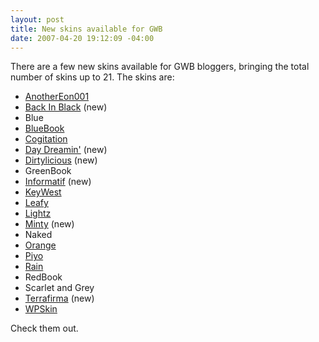 ```yaml
---
layout: post
title: New skins available for GWB
date: 2007-04-20 19:12:09 -04:00
---
```


There are a few new skins available for GWB bloggers, bringing the total number of skins up to 21. The skins are:

*   [AnotherEon001](http://subtextskins.com/tabid/155/grm2id/14/Default.aspx "AnotherEon001")
*   [Back In Black](http://subtextskins.com/DesktopModules/Repository/MakeThumbnail.aspx?tabid=156&id=18 "MakeThumbnail.aspx-tabid=156&id=18") (new)
*   Blue
*   [BlueBook](http://subtextskins.com/tabid/155/grm2id/4/Default.aspx "http://subtextskins.com/tabid/155/grm2id/4/Default.aspx")
*   [Cogitation](http://subtextskins.com/DesktopModules/Repository/MakeThumbnail.aspx?tabid=156&id=17 "MakeThumbnail.aspx-tabid=156&id=17")
*   [Day Dreamin'](http://subtextskins.com/DesktopModules/Repository/MakeThumbnail.aspx?tabid=156&id=19 "MakeThumbnail.aspx-tabid=156&id=19") (new)
*   [Dirtylicious](http://subtextskins.com/DesktopModules/Repository/MakeThumbnail.aspx?tabid=156&id=24 "MakeThumbnail.aspx-tabid=156&id=24") (new)
*   GreenBook
*   [Informatif](http://subtextskins.com/DesktopModules/Repository/MakeThumbnail.aspx?tabid=156&id=23 "MakeThumbnail.aspx-tabid=156&id=23") (new)
*   [KeyWest](http://subtextskins.com/tabid/155/grm2id/6/Default.aspx "KeyWest")
*   [Leafy](http://subtextskins.com/tabid/155/grm2id/12/Default.aspx "Leafy")
*   [Lightz](http://subtextskins.com/tabid/155/grm2id/13/Default.aspx "Lightz")
*   [Minty](http://subtextskins.com/DesktopModules/Repository/MakeThumbnail.aspx?tabid=156&id=22 "MakeThumbnail.aspx-tabid=156&id=22") (new)
*   Naked
*   [Orange](http://subtextskins.com/tabid/155/grm2id/7/Default.aspx "Orange")
*   [Piyo](http://subtextskins.com/tabid/155/grm2id/8/Default.aspx "Piyo")
*   [Rain](http://subtextskins.com/tabid/155/grm2id/3/Default.aspx "Rain")
*   RedBook
*   Scarlet and Grey
*   [Terrafirma](http://subtextskins.com/DesktopModules/Repository/MakeThumbnail.aspx?tabid=156&id=25 "MakeThumbnail.aspx-tabid=156&id=25") (new)
*   [WPSkin](http://subtextskins.com/tabid/155/grm2id/11/Default.aspx "WPSkin") 

Check them out.
